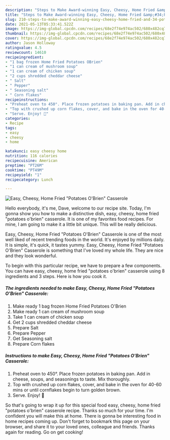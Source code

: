 ```yaml
---
description: "Steps to Make Award-winning Easy, Cheesy, Home Fried &amp;#34;Potatoes O&amp;#39;Brien&amp;#34; Casserole"
title: "Steps to Make Award-winning Easy, Cheesy, Home Fried &amp;#34;Potatoes O&amp;#39;Brien&amp;#34; Casserole"
slug: 210-steps-to-make-award-winning-easy-cheesy-home-fried-and-34-potatoes-o-and-39-brien-and-34-casserole
date: 2021-05-13T05:33:41.522Z
image: https://img-global.cpcdn.com/recipes/68e2f74e974ac502/680x482cq70/easy-cheesy-home-fried-potatoes-obrien-casserole-recipe-main-photo.jpg
thumbnail: https://img-global.cpcdn.com/recipes/68e2f74e974ac502/680x482cq70/easy-cheesy-home-fried-potatoes-obrien-casserole-recipe-main-photo.jpg
cover: https://img-global.cpcdn.com/recipes/68e2f74e974ac502/680x482cq70/easy-cheesy-home-fried-potatoes-obrien-casserole-recipe-main-photo.jpg
author: Jason Holloway
ratingvalue: 4.5
reviewcount: 14610
recipeingredient:
- "1 bag frozen Home Fried Potatoes OBrien"
- "1 can cream of mushroom soup"
- "1 can cream of chicken soup"
- "2 cups shredded cheddar cheese"
- " Salt"
- " Pepper"
- " Seasoning salt"
- " Corn flakes"
recipeinstructions:
- "Preheat oven to 450°. Place frozen potatoes in baking pan. Add in cheese, soups, and seasonings to taste. Mix thoroughly."
- "Top with crushed up corn flakes, cover, and bake in the oven for 40-60 mins or until cornflakes begin to turn golden brown."
- "Serve. Enjoy! 🤤"
categories:
- Recipe
tags:
- easy
- cheesy
- home

katakunci: easy cheesy home 
nutrition: 116 calories
recipecuisine: American
preptime: "PT26M"
cooktime: "PT49M"
recipeyield: "1"
recipecategory: Lunch

---
```



![Easy, Cheesy, Home Fried &#34;Potatoes O&#39;Brien&#34; Casserole](https://img-global.cpcdn.com/recipes/68e2f74e974ac502/680x482cq70/easy-cheesy-home-fried-potatoes-obrien-casserole-recipe-main-photo.jpg)

Hello everybody, it's me, Dave, welcome to our recipe site. Today, I'm gonna show you how to make a distinctive dish, easy, cheesy, home fried &#34;potatoes o&#39;brien&#34; casserole. It is one of my favorites food recipes. For mine, I am going to make it a little bit unique. This will be really delicious.



Easy, Cheesy, Home Fried &#34;Potatoes O&#39;Brien&#34; Casserole is one of the most well liked of recent trending foods in the world. It's enjoyed by millions daily. It is simple, it's quick, it tastes yummy. Easy, Cheesy, Home Fried &#34;Potatoes O&#39;Brien&#34; Casserole is something that I've loved my whole life. They are nice and they look wonderful.


To begin with this particular recipe, we have to prepare a few components. You can have easy, cheesy, home fried &#34;potatoes o&#39;brien&#34; casserole using 8 ingredients and 3 steps. Here is how you cook it.

<!--inarticleads1-->

##### The ingredients needed to make Easy, Cheesy, Home Fried &#34;Potatoes O&#39;Brien&#34; Casserole:

1. Make ready 1 bag frozen Home Fried Potatoes O&#39;Brien
1. Make ready 1 can cream of mushroom soup
1. Take 1 can cream of chicken soup
1. Get 2 cups shredded cheddar cheese
1. Prepare  Salt
1. Prepare  Pepper
1. Get  Seasoning salt
1. Prepare  Corn flakes




<!--inarticleads2-->

##### Instructions to make Easy, Cheesy, Home Fried &#34;Potatoes O&#39;Brien&#34; Casserole:

1. Preheat oven to 450°. Place frozen potatoes in baking pan. Add in cheese, soups, and seasonings to taste. Mix thoroughly.
1. Top with crushed up corn flakes, cover, and bake in the oven for 40-60 mins or until cornflakes begin to turn golden brown.
1. Serve. Enjoy! 🤤




So that's going to wrap it up for this special food easy, cheesy, home fried &#34;potatoes o&#39;brien&#34; casserole recipe. Thanks so much for your time. I'm confident you will make this at home. There is gonna be interesting food in home recipes coming up. Don't forget to bookmark this page on your browser, and share it to your loved ones, colleague and friends. Thanks again for reading. Go on get cooking!
